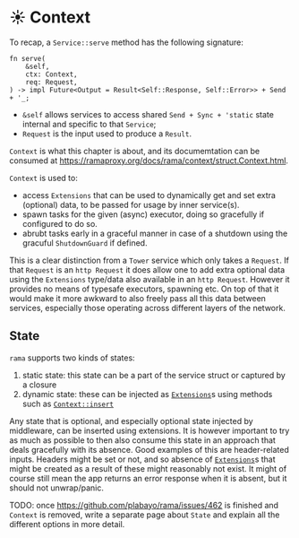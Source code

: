 # ☀️ Context

To recap, a `Service::serve` method has the following signature:

```rust,noplayground
fn serve(
    &self,
    ctx: Context,
    req: Request,
) -> impl Future<Output = Result<Self::Response, Self::Error>> + Send + '_;
```

- `&self` allows services to access shared `Send + Sync + 'static` state internal and specific to that `Service`;
- `Request` is the input used to produce a `Result`.

`Context` is what this chapter is about,
and its documemtation can be consumed at <https://ramaproxy.org/docs/rama/context/struct.Context.html>.

`Context` is used to:

- access `Extensions` that can be used to dynamically get and set extra (optional) data, to be passed for usage by inner service(s).
- spawn tasks for the given (async) executor, doing so gracefully if configured to do so.
- abrubt tasks early in a graceful manner in case of a shutdown using the gracuful `ShutdownGuard` if defined.

This is a clear distinction from a `Tower` service which only takes a `Request`.
If that `Request` is an `http Request` it does allow one to add extra optional data using
the `Extensions` type/data also available in an `http Request`. However it provides no means
of typesafe executors, spawning etc. On top of that it would make it more awkward to
also freely pass all this data between services, especially those operating
across different layers of the network.

## State

`rama` supports two kinds of states:

1. static state: this state can be a part of the service struct or captured by a closure
2. dynamic state: these can be injected as [`Extensions`]s using methods such as [`Context::insert`]

Any state that is optional, and especially optional state injected by middleware, can be inserted using extensions.
It is however important to try as much as possible to then also consume this state in an approach that deals
gracefully with its absence. Good examples of this are header-related inputs. Headers might be set or not,
and so absence of [`Extensions`]s that might be created as a result of these might reasonably not exist.
It might of course still mean the app returns an error response when it is absent, but it should not unwrap/panic.

TODO: once https://github.com/plabayo/rama/issues/462 is finished and `Context` is removed, write a separate page about `State` and explain all the different options in more detail.

[`Context`]: https://ramaproxy.org/docs/rama/context/struct.Context.html
[`Context::insert`]: https://ramaproxy.org/docs/rama/context/struct.Context.html#method.insert
[`Extensions`]: https://ramaproxy.org/docs/rama/extensions/struct.Extensions.html
